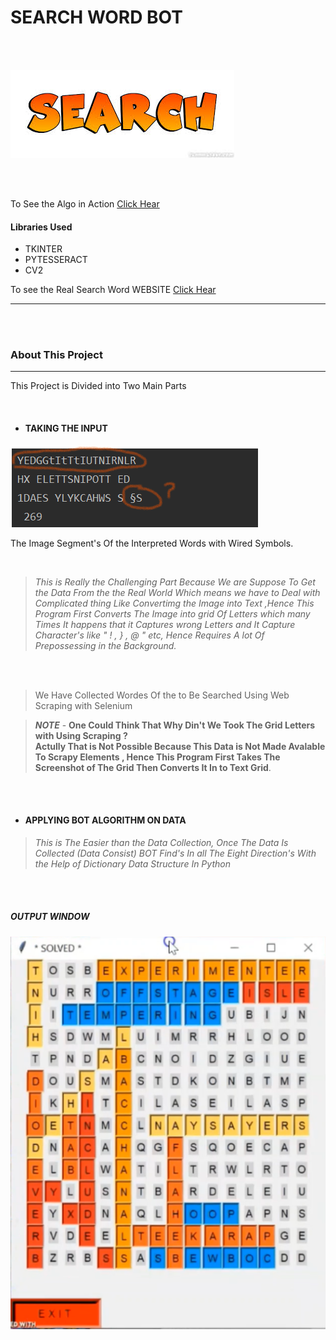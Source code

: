 # **SEARCH WORD BOT**
<br><br>

![](SSS.jpg)

<br><br>


To See the Algo in Action [Click Hear](https://www.linkedin.com/feed/update/urn:li:activity:6697096216137736192/)
<br>

#### Libraries Used 


* TKINTER
* PYTESSERACT
* CV2

To see the Real Search Word WEBSITE  [Click Hear](http://word-search-puzzles.appspot.com/)
***
<br><br>

### About This Project
***

This Project is Divided into Two Main Parts

<br>

* #### TAKING THE INPUT

![](Output.png)

The Image Segment's Of the Interpreted Words with Wired Symbols. 

<br>

> *This is Really the Challenging Part Because We are Suppose To Get the Data From the 
>the Real World Which means we have to Deal with Complicated thing Like Convertimg the Image into
>Text ,Hence This Program First Converts The Image into grid Of Letters which many Times It happens that 
>it Captures wrong Letters and It Capture Character's like " ! , } , @ " etc, Hence Requires A lot Of Prepossessing in the Background.*

<br><br>

> We Have Collected Wordes Of the to Be Searched Using Web Scraping with Selenium

> ***NOTE*** - **One Could Think That Why Din't We Took The Grid Letters with Using 
>Scraping ?<br>Actully That is Not Possible Because This Data is Not Made Avalable To 
>Scrapy Elements , Hence This Program First Takes The Screenshot of The Grid Then
>Converts It In to Text Grid**.
>

<br><br>

* #### APPLYING BOT ALGORITHM ON DATA

> *This is The Easier than the  Data Collection, Once The Data Is Collected (Data Consist)
>BOT Find's In all The Eight Direction's With the Help of Dictionary Data Structure In Python*

<br><br>

##### **OUTPUT WINDOW**

![](Solved.png)
